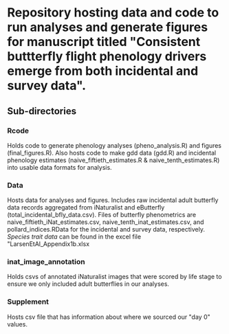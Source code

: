 # Repository hosting data and code to run analyses and generate figures for manuscript titled "Consistent buttterfly flight phenology drivers emerge from both incidental and survey data". 

## Sub-directories
### Rcode
Holds code to generate phenology analyses (pheno_analysis.R) and figures (final_figures.R). Also hosts code to make gdd data (gdd.R) and incidental phenology estimates (naive_fiftieth_estimates.R & naive_tenth_estimates.R) into usable data formats for analysis.

### Data
Hosts data for analyses and figures. Includes raw incidental adult butterfly data records aggregated from iNaturalist and eButterfly (total_incidental_bfly_data.csv). Files of butterfly phenometrics are naive_fiftieth_iNat_estimates.csv, naive_tenth_inat_estimates.csv, and pollard_indices.RData for the incidental and survey data, respectively. *Species trait data* can be found in the excel file "LarsenEtAl_Appendix1b.xlsx

### inat_image_annotation
Holds csvs of annotated iNaturalist images that were scored by life stage to ensure we only included adult butterflies in our analyses. 

### Supplement
Hosts csv file that has information about where we sourced our "day 0" values. 
